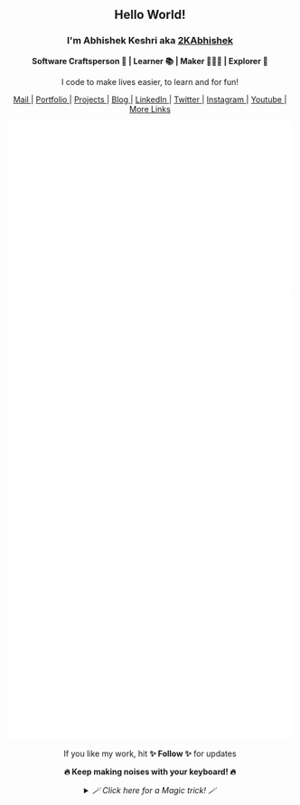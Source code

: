 <div align="center">
  <h2> Hello World! </h2>
   <h3> I'm Abhishek Keshri aka <a href="https://2kabhishek.github.io" target="_blank">2KAbhishek </a> </h3>
   <p> <b>  Software Craftsperson 💼 | Learner 📚 | Maker 👨🏻‍💻 | Explorer 🔎 </b> </p>
   <p> I code to make lives easier, to learn and for fun! </p>
<a href="mailto:iam2kabhishek@gmail.com" target="_blank">Mail </a> 
| <a href="https://2kabhishek.github.io" target="_blank">Portfolio </a> 
| <a href="https://2kabhishek.github.io/projects" target="_blank">Projects </a> 
| <a href="https://2kabhishek.github.io/blog" target="_blank">Blog </a> 
| <a href="https://linkedin.com/in/2kabhishek" target="_blank">LinkedIn </a> 
| <a href="https://twitter.com/2kabhishek" target="_blank">Twitter </a> 
| <a href="https://www.instagram.com/iam2kabhishek" target="_blank">Instagram </a> 
| <a href="https://www.youtube.com/2kabhishek" target="_blank">Youtube </a> 
| <a href="https://2kabhishek.github.io/links" target="_blank">More Links </a>
   
![Metrics](github-metrics.svg) ![Tweets](tweets.svg) 

  <p> If you like my work, hit <b>✨ Follow ✨</b> for updates </p>
  <p> <b> 🔥 Keep making noises with your keyboard! 🔥 </b></p>
  
  <details>
    <summary><i> 🪄 Click here for a Magic trick! 🪄 </i></summary>
    <br>
      Aha! I tricked you into clicking 😋
    <br><br>
      Now can you hit the <b>✨ Follow ✨</b> button too please 🫣
  </details>
</div>
